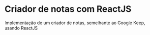 # Criador de notas com ReactJS
Implementação de um criador de notas, semelhante ao Google Keep, usando ReactJS

